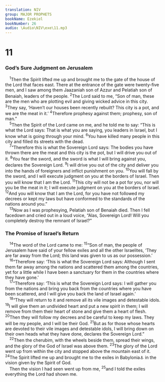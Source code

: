 ```yaml
---
translation: NIV
group: MAJOR PROPHETS
bookName: Ezekiel 
bookNumber: 26
audio: \Audio\NIV\exe\11.mp3
---
```


<div class="title"><h1>11</h1><h3>God’s Sure Judgment on Jerusalem </h3></div>
<span class="verse exe_11_1"> <sup>1</sup>Then the Spirit lifted me up and brought me to the gate of the house of the Lord that faces east. There at the entrance of the gate were twenty-five men, and I saw among them Jaazaniah son of Azzur and Pelatiah son of Benaiah, leaders of the people. </span>
<span class="verse exe_11_2"><sup>2</sup>The Lord said to me, “Son of man, these are the men who are plotting evil and giving wicked advice in this city. </span>
<span class="verse exe_11_3"><sup>3</sup>They say, ‘Haven’t our houses been recently rebuilt? This city is a pot, and we are the meat in it.’ </span>
<span class="verse exe_11_4"><sup>4</sup>Therefore prophesy against them; prophesy, son of man.” <br/></span>
<span class="verse exe_11_5"> <sup>5</sup>Then the Spirit of the Lord came on me, and he told me to say: “This is what the Lord says: That is what you are saying, you leaders in Israel, but I know what is going through your mind. </span>
<span class="verse exe_11_6"><sup>6</sup>You have killed many people in this city and filled its streets with the dead. <br/></span>
<span class="verse exe_11_7"> <sup>7</sup>“Therefore this is what the Sovereign Lord says: The bodies you have thrown there are the meat and this city is the pot, but I will drive you out of it. </span>
<span class="verse exe_11_8"><sup>8</sup>You fear the sword, and the sword is what I will bring against you, declares the Sovereign Lord. </span>
<span class="verse exe_11_9"><sup>9</sup>I will drive you out of the city and deliver you into the hands of foreigners and inflict punishment on you. </span>
<span class="verse exe_11_10"><sup>10</sup>You will fall by the sword, and I will execute judgment on you at the borders of Israel. Then you will know that I am the Lord. </span>
<span class="verse exe_11_11"><sup>11</sup>This city will not be a pot for you, nor will you be the meat in it; I will execute judgment on you at the borders of Israel. </span>
<span class="verse exe_11_12"><sup>12</sup>And you will know that I am the Lord, for you have not followed my decrees or kept my laws but have conformed to the standards of the nations around you.” <br/></span>
<span class="verse exe_11_13"> <sup>13</sup>Now as I was prophesying, Pelatiah son of Benaiah died. Then I fell facedown and cried out in a loud voice, “Alas, Sovereign Lord! Will you completely destroy the remnant of Israel?” <br/></span>
<div class="title"><h3>The Promise of Israel’s Return </h3></div>
<span class="verse exe_11_14"> <sup>14</sup>The word of the Lord came to me: </span>
<span class="verse exe_11_15"><sup>15</sup>“Son of man, the people of Jerusalem have said of your fellow exiles and all the other Israelites, ‘They are far away from the Lord; this land was given to us as our possession.’ <br/></span>
<span class="verse exe_11_16"> <sup>16</sup>“Therefore say: ‘This is what the Sovereign Lord says: Although I sent them far away among the nations and scattered them among the countries, yet for a little while I have been a sanctuary for them in the countries where they have gone.’ <br/></span>
<span class="verse exe_11_17"> <sup>17</sup>“Therefore say: ‘This is what the Sovereign Lord says: I will gather you from the nations and bring you back from the countries where you have been scattered, and I will give you back the land of Israel again.’ <br/></span>
<span class="verse exe_11_18"> <sup>18</sup>“They will return to it and remove all its vile images and detestable idols. </span>
<span class="verse exe_11_19"><sup>19</sup>I will give them an undivided heart and put a new spirit in them; I will remove from them their heart of stone and give them a heart of flesh. </span>
<span class="verse exe_11_20"><sup>20</sup>Then they will follow my decrees and be careful to keep my laws. They will be my people, and I will be their God. </span>
<span class="verse exe_11_21"><sup>21</sup>But as for those whose hearts are devoted to their vile images and detestable idols, I will bring down on their own heads what they have done, declares the Sovereign Lord.” <br/></span>
<span class="verse exe_11_22"> <sup>22</sup>Then the cherubim, with the wheels beside them, spread their wings, and the glory of the God of Israel was above them. </span>
<span class="verse exe_11_23"><sup>23</sup>The glory of the Lord went up from within the city and stopped above the mountain east of it. </span>
<span class="verse exe_11_24"><sup>24</sup>The Spirit lifted me up and brought me to the exiles in Babylonia<a data-toggle="tooltip" data-placement="bottom" title="Or Chaldea">⚓</a> in the vision given by the Spirit of God. <br/> Then the vision I had seen went up from me, </span>
<span class="verse exe_11_25"><sup>25</sup>and I told the exiles everything the Lord had shown me. <br/></span>
